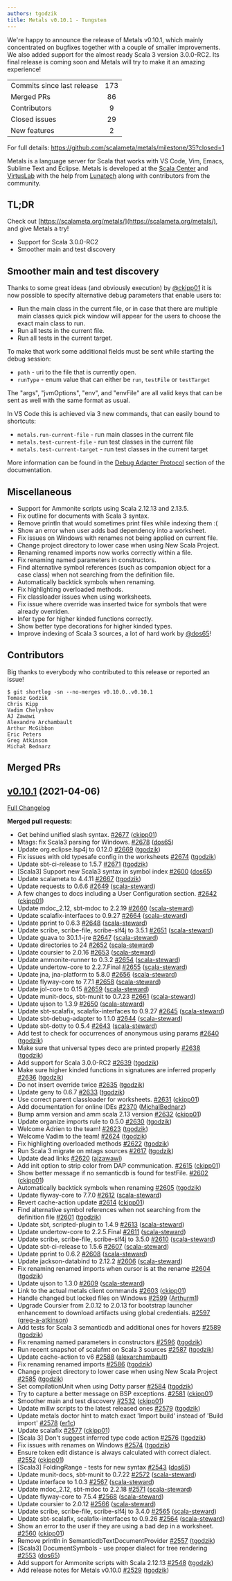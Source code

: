 ```yaml
---
authors: tgodzik
title: Metals v0.10.1 - Tungsten
---
```


We're happy to announce the release of Metals v0.10.1, which mainly concentrated
on bugfixes together with a couple of smaller improvements. We also added
support for the almost ready Scala 3 version 3.0.0-RC2. Its final release is
coming soon and Metals will try to make it an amazing experience!

<table>
<tbody>
  <tr>
    <td>Commits since last release</td>
    <td align="center">173</td>
  </tr>
  <tr>
    <td>Merged PRs</td>
    <td align="center">86</td>
  </tr>
    <tr>
    <td>Contributors</td>
    <td align="center">9</td>
  </tr>
  <tr>
    <td>Closed issues</td>
    <td align="center">29</td>
  </tr>
  <tr>
    <td>New features</td>
    <td align="center">2</td>
  </tr>
</tbody>
</table>

For full details: https://github.com/scalameta/metals/milestone/35?closed=1

Metals is a language server for Scala that works with VS Code, Vim, Emacs,
Sublime Text and Eclipse. Metals is developed at the
[Scala Center](https://scala.epfl.ch/) and [VirtusLab](https://virtuslab.com)
with the help from [Lunatech](https://lunatech.com) along with contributors from
the community.

## TL;DR

Check out [https://scalameta.org/metals/](https://scalameta.org/metals/), and
give Metals a try!

- Support for Scala 3.0.0-RC2
- Smoother main and test discovery

## Smoother main and test discovery

Thanks to some great ideas (and obviously execution) by
[@ckipp01](https://github.com/ckipp01) it is now possible to specify alternative
debug parameters that enable users to:

- Run the main class in the current file, or in case that there are multiple
  main classes quick pick window will appear for the users to choose the exact
  main class to run.
- Run all tests in the current file.
- Run all tests in the current target.

To make that work some additional fields must be sent while starting the debug
session:

- `path` - uri to the file that is currently open.
- `runType` - enum value that can either be `run`, `testFile` or `testTarget`

The "args", "jvmOptions", "env", and "envFile" are all valid keys that can be
sent as well with the same format as usual.

In VS Code this is achieved via 3 new commands, that can easily bound to
shortcuts:

- `metals.run-current-file` - run main classes in the current file
- `metals.test-current-file` - run test classes in the current file
- `metals.test-current-target` - run test classes in the current target

More information can be found in the
[Debug Adapter Protocol](https://scalameta.org/metals/docs/integrations/debug-adapter-protocol#how-to-add-support-for-debugging-in-my-editor)
section of the documentation.

## Miscellaneous

- Support for Ammonite scripts using Scala 2.12.13 and 2.13.5.
- Fix outline for documents with Scala 3 syntax.
- Remove println that would sometimes print files while indexing them :(
- Show an error when user adds bad dependency into a worksheet.
- Fix issues on Windows with renames not being applied on current file.
- Change project directory to lower case when using New Scala Project.
- Renaming renamed imports now works correctly within a file.
- Fix renaming named parameters in constructors.
- Find alternative symbol references (such as companion object for a case class)
  when not searching from the definition file.
- Automatically backtick symbols when renaming.
- Fix highlighting overloaded methods.
- Fix classloader issues when using worksheets.
- Fix issue where override was inserted twice for symbols that were already
  overriden.
- Infer type for higher kinded functions correctly.
- Show better type decorations for higher kinded types.
- Improve indexing of Scala 3 sources, a lot of hard work by
  [@dos65](https://github.com/dos65)!

## Contributors

Big thanks to everybody who contributed to this release or reported an issue!

```
$ git shortlog -sn --no-merges v0.10.0..v0.10.1
Tomasz Godzik
Chris Kipp
Vadim Chelyshov
AJ Zawawi
Alexandre Archambault
Arthur McGibbon
Eric Peters
Greg Atkinson
Michał Bednarz
```

## Merged PRs

## [v0.10.1](https://github.com/scalameta/metals/tree/v0.10.1) (2021-04-06)

[Full Changelog](https://github.com/scalameta/metals/compare/v0.10.0...v0.10.1)

**Merged pull requests:**

- Get behind unified slash syntax.
  [\#2677](https://github.com/scalameta/metals/pull/2677)
  ([ckipp01](https://github.com/ckipp01))
- Mtags: fix Scala3 parsing for Windows.
  [\#2678](https://github.com/scalameta/metals/pull/2678)
  ([dos65](https://github.com/dos65))
- Update org.eclipse.lsp4j to 0.12.0
  [\#2669](https://github.com/scalameta/metals/pull/2669)
  ([tgodzik](https://github.com/tgodzik))
- Fix issues with old typesafe config in the worksheets
  [\#2674](https://github.com/scalameta/metals/pull/2674)
  ([tgodzik](https://github.com/tgodzik))
- Update sbt-ci-release to 1.5.7
  [\#2671](https://github.com/scalameta/metals/pull/2671)
  ([tgodzik](https://github.com/tgodzik))
- [Scala3] Support new Scala3 syntax in symbol index
  [\#2600](https://github.com/scalameta/metals/pull/2600)
  ([dos65](https://github.com/dos65))
- Update scalameta to 4.4.11
  [\#2667](https://github.com/scalameta/metals/pull/2667)
  ([tgodzik](https://github.com/tgodzik))
- Update requests to 0.6.6
  [\#2649](https://github.com/scalameta/metals/pull/2649)
  ([scala-steward](https://github.com/scala-steward))
- A few changes to docs including a User Configuration section.
  [\#2642](https://github.com/scalameta/metals/pull/2642)
  ([ckipp01](https://github.com/ckipp01))
- Update mdoc_2.12, sbt-mdoc to 2.2.19
  [\#2660](https://github.com/scalameta/metals/pull/2660)
  ([scala-steward](https://github.com/scala-steward))
- Update scalafix-interfaces to 0.9.27
  [\#2664](https://github.com/scalameta/metals/pull/2664)
  ([scala-steward](https://github.com/scala-steward))
- Update pprint to 0.6.3 [\#2648](https://github.com/scalameta/metals/pull/2648)
  ([scala-steward](https://github.com/scala-steward))
- Update scribe, scribe-file, scribe-slf4j to 3.5.1
  [\#2651](https://github.com/scalameta/metals/pull/2651)
  ([scala-steward](https://github.com/scala-steward))
- Update guava to 30.1.1-jre
  [\#2647](https://github.com/scalameta/metals/pull/2647)
  ([scala-steward](https://github.com/scala-steward))
- Update directories to 24
  [\#2652](https://github.com/scalameta/metals/pull/2652)
  ([scala-steward](https://github.com/scala-steward))
- Update coursier to 2.0.16
  [\#2653](https://github.com/scalameta/metals/pull/2653)
  ([scala-steward](https://github.com/scala-steward))
- Update ammonite-runner to 0.3.2
  [\#2654](https://github.com/scalameta/metals/pull/2654)
  ([scala-steward](https://github.com/scala-steward))
- Update undertow-core to 2.2.7.Final
  [\#2655](https://github.com/scalameta/metals/pull/2655)
  ([scala-steward](https://github.com/scala-steward))
- Update jna, jna-platform to 5.8.0
  [\#2656](https://github.com/scalameta/metals/pull/2656)
  ([scala-steward](https://github.com/scala-steward))
- Update flyway-core to 7.7.1
  [\#2658](https://github.com/scalameta/metals/pull/2658)
  ([scala-steward](https://github.com/scala-steward))
- Update jol-core to 0.15
  [\#2659](https://github.com/scalameta/metals/pull/2659)
  ([scala-steward](https://github.com/scala-steward))
- Update munit-docs, sbt-munit to 0.7.23
  [\#2661](https://github.com/scalameta/metals/pull/2661)
  ([scala-steward](https://github.com/scala-steward))
- Update ujson to 1.3.9 [\#2650](https://github.com/scalameta/metals/pull/2650)
  ([scala-steward](https://github.com/scala-steward))
- Update sbt-scalafix, scalafix-interfaces to 0.9.27
  [\#2645](https://github.com/scalameta/metals/pull/2645)
  ([scala-steward](https://github.com/scala-steward))
- Update sbt-debug-adapter to 1.1.0
  [\#2644](https://github.com/scalameta/metals/pull/2644)
  ([scala-steward](https://github.com/scala-steward))
- Update sbt-dotty to 0.5.4
  [\#2643](https://github.com/scalameta/metals/pull/2643)
  ([scala-steward](https://github.com/scala-steward))
- Add test to check for occurrences of anonymous using params
  [\#2640](https://github.com/scalameta/metals/pull/2640)
  ([tgodzik](https://github.com/tgodzik))
- Make sure that universal types deco are printed properly
  [\#2638](https://github.com/scalameta/metals/pull/2638)
  ([tgodzik](https://github.com/tgodzik))
- Add support for Scala 3.0.0-RC2
  [\#2639](https://github.com/scalameta/metals/pull/2639)
  ([tgodzik](https://github.com/tgodzik))
- Make sure higher kinded functions in signatures are inferred properly
  [\#2636](https://github.com/scalameta/metals/pull/2636)
  ([tgodzik](https://github.com/tgodzik))
- Do not insert override twice
  [\#2635](https://github.com/scalameta/metals/pull/2635)
  ([tgodzik](https://github.com/tgodzik))
- Update geny to 0.6.7 [\#2633](https://github.com/scalameta/metals/pull/2633)
  ([tgodzik](https://github.com/tgodzik))
- Use correct parent classloader for worksheets.
  [\#2631](https://github.com/scalameta/metals/pull/2631)
  ([ckipp01](https://github.com/ckipp01))
- Add documentation for online IDEs
  [\#2370](https://github.com/scalameta/metals/pull/2370)
  ([MichalBednarz](https://github.com/MichalBednarz))
- Bump amm version and amm scala 2.13 version
  [\#2632](https://github.com/scalameta/metals/pull/2632)
  ([ckipp01](https://github.com/ckipp01))
- Update organize imports rule to 0.5.0
  [\#2630](https://github.com/scalameta/metals/pull/2630)
  ([tgodzik](https://github.com/tgodzik))
- Welcome Adrien to the team!
  [\#2623](https://github.com/scalameta/metals/pull/2623)
  ([tgodzik](https://github.com/tgodzik))
- Welcome Vadim to the team!
  [\#2624](https://github.com/scalameta/metals/pull/2624)
  ([tgodzik](https://github.com/tgodzik))
- Fix highlighting overloaded methods
  [\#2622](https://github.com/scalameta/metals/pull/2622)
  ([tgodzik](https://github.com/tgodzik))
- Run Scala 3 migrate on mtags sources
  [\#2617](https://github.com/scalameta/metals/pull/2617)
  ([tgodzik](https://github.com/tgodzik))
- Update dead links [\#2620](https://github.com/scalameta/metals/pull/2620)
  ([ajzawawi](https://github.com/ajzawawi))
- Add init option to strip color from DAP communication.
  [\#2615](https://github.com/scalameta/metals/pull/2615)
  ([ckipp01](https://github.com/ckipp01))
- Show better message if no semanticdb is found for testFile.
  [\#2602](https://github.com/scalameta/metals/pull/2602)
  ([ckipp01](https://github.com/ckipp01))
- Automatically backtick symbols when renaming
  [\#2605](https://github.com/scalameta/metals/pull/2605)
  ([tgodzik](https://github.com/tgodzik))
- Update flyway-core to 7.7.0
  [\#2612](https://github.com/scalameta/metals/pull/2612)
  ([scala-steward](https://github.com/scala-steward))
- Revert cache-action update
  [\#2614](https://github.com/scalameta/metals/pull/2614)
  ([ckipp01](https://github.com/ckipp01))
- Find alternative symbol references when not searching from the definition file
  [\#2601](https://github.com/scalameta/metals/pull/2601)
  ([tgodzik](https://github.com/tgodzik))
- Update sbt, scripted-plugin to 1.4.9
  [\#2613](https://github.com/scalameta/metals/pull/2613)
  ([scala-steward](https://github.com/scala-steward))
- Update undertow-core to 2.2.5.Final
  [\#2611](https://github.com/scalameta/metals/pull/2611)
  ([scala-steward](https://github.com/scala-steward))
- Update scribe, scribe-file, scribe-slf4j to 3.5.0
  [\#2610](https://github.com/scalameta/metals/pull/2610)
  ([scala-steward](https://github.com/scala-steward))
- Update sbt-ci-release to 1.5.6
  [\#2607](https://github.com/scalameta/metals/pull/2607)
  ([scala-steward](https://github.com/scala-steward))
- Update pprint to 0.6.2 [\#2608](https://github.com/scalameta/metals/pull/2608)
  ([scala-steward](https://github.com/scala-steward))
- Update jackson-databind to 2.12.2
  [\#2606](https://github.com/scalameta/metals/pull/2606)
  ([scala-steward](https://github.com/scala-steward))
- Fix renaming renamed imports when cursor is at the rename
  [\#2604](https://github.com/scalameta/metals/pull/2604)
  ([tgodzik](https://github.com/tgodzik))
- Update ujson to 1.3.0 [\#2609](https://github.com/scalameta/metals/pull/2609)
  ([scala-steward](https://github.com/scala-steward))
- Link to the actual metals client commands
  [\#2603](https://github.com/scalameta/metals/pull/2603)
  ([ckipp01](https://github.com/ckipp01))
- Handle changed but locked files on Windows
  [\#2599](https://github.com/scalameta/metals/pull/2599)
  ([Arthurm1](https://github.com/Arthurm1))
- Upgrade Coursier from 2.0.12 to 2.0.13 for bootstrap launcher enhancement to
  download artifacts using global credentials.
  [\#2597](https://github.com/scalameta/metals/pull/2597)
  ([greg-a-atkinson](https://github.com/greg-a-atkinson))
- Add tests for Scala 3 semanticdb and additional ones for hovers
  [\#2589](https://github.com/scalameta/metals/pull/2589)
  ([tgodzik](https://github.com/tgodzik))
- Fix renaming named parameters in constructors
  [\#2596](https://github.com/scalameta/metals/pull/2596)
  ([tgodzik](https://github.com/tgodzik))
- Run recent snapshot of scalafmt on Scala 3 sources
  [\#2587](https://github.com/scalameta/metals/pull/2587)
  ([tgodzik](https://github.com/tgodzik))
- Update cache-action to v6
  [\#2588](https://github.com/scalameta/metals/pull/2588)
  ([alexarchambault](https://github.com/alexarchambault))
- Fix renaming renamed imports
  [\#2586](https://github.com/scalameta/metals/pull/2586)
  ([tgodzik](https://github.com/tgodzik))
- Change project directory to lower case when using New Scala Project
  [\#2585](https://github.com/scalameta/metals/pull/2585)
  ([tgodzik](https://github.com/tgodzik))
- Set compilationUnit when using Dotty parser
  [\#2584](https://github.com/scalameta/metals/pull/2584)
  ([tgodzik](https://github.com/tgodzik))
- Try to capture a better message on BSP exceptions.
  [\#2581](https://github.com/scalameta/metals/pull/2581)
  ([ckipp01](https://github.com/ckipp01))
- Smoother main and test discovery
  [\#2532](https://github.com/scalameta/metals/pull/2532)
  ([ckipp01](https://github.com/ckipp01))
- Update millw scripts to the latest released ones
  [\#2579](https://github.com/scalameta/metals/pull/2579)
  ([tgodzik](https://github.com/tgodzik))
- Update metals doctor hint to match exact 'Import build' instead of 'Build
  import' [\#2578](https://github.com/scalameta/metals/pull/2578)
  ([er1c](https://github.com/er1c))
- Update scalafix [\#2577](https://github.com/scalameta/metals/pull/2577)
  ([ckipp01](https://github.com/ckipp01))
- [Scala 3] Don't suggest inferred type code action
  [\#2576](https://github.com/scalameta/metals/pull/2576)
  ([tgodzik](https://github.com/tgodzik))
- Fix issues with renames on Windows
  [\#2574](https://github.com/scalameta/metals/pull/2574)
  ([tgodzik](https://github.com/tgodzik))
- Ensure token edit distance is always calculated with correct dialect.
  [\#2552](https://github.com/scalameta/metals/pull/2552)
  ([ckipp01](https://github.com/ckipp01))
- [Scala3] FoldingRange - tests for new syntax
  [\#2543](https://github.com/scalameta/metals/pull/2543)
  ([dos65](https://github.com/dos65))
- Update munit-docs, sbt-munit to 0.7.22
  [\#2572](https://github.com/scalameta/metals/pull/2572)
  ([scala-steward](https://github.com/scala-steward))
- Update interface to 1.0.3
  [\#2567](https://github.com/scalameta/metals/pull/2567)
  ([scala-steward](https://github.com/scala-steward))
- Update mdoc_2.12, sbt-mdoc to 2.2.18
  [\#2571](https://github.com/scalameta/metals/pull/2571)
  ([scala-steward](https://github.com/scala-steward))
- Update flyway-core to 7.5.4
  [\#2568](https://github.com/scalameta/metals/pull/2568)
  ([scala-steward](https://github.com/scala-steward))
- Update coursier to 2.0.12
  [\#2566](https://github.com/scalameta/metals/pull/2566)
  ([scala-steward](https://github.com/scala-steward))
- Update scribe, scribe-file, scribe-slf4j to 3.4.0
  [\#2565](https://github.com/scalameta/metals/pull/2565)
  ([scala-steward](https://github.com/scala-steward))
- Update sbt-scalafix, scalafix-interfaces to 0.9.26
  [\#2564](https://github.com/scalameta/metals/pull/2564)
  ([scala-steward](https://github.com/scala-steward))
- Show an error to the user if they are using a bad dep in a worksheet.
  [\#2560](https://github.com/scalameta/metals/pull/2560)
  ([ckipp01](https://github.com/ckipp01))
- Remove println in SemanticdbTextDocumentProvider
  [\#2557](https://github.com/scalameta/metals/pull/2557)
  ([tgodzik](https://github.com/tgodzik))
- [Scala3] DocumentSymbols - use proper dialect for tree rendering
  [\#2553](https://github.com/scalameta/metals/pull/2553)
  ([dos65](https://github.com/dos65))
- Add support for Ammonite scripts with Scala 2.12.13
  [\#2548](https://github.com/scalameta/metals/pull/2548)
  ([tgodzik](https://github.com/tgodzik))
- Add release notes for Metals v0.10.0
  [\#2529](https://github.com/scalameta/metals/pull/2529)
  ([tgodzik](https://github.com/tgodzik))
